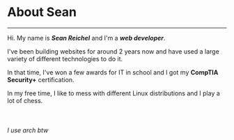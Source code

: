 # About Sean

---

Hi. My name is **_Sean Reichel_** and I'm a **_web developer_**.

I've been building websites for around 2 years now and have used a large variety of
different technologies to do it.

In that time, I've won a few awards for IT in school and I got my **CompTIA Security+** certification.

In my free time, I like to mess with different Linux distributions and I play a lot of chess.
\
\
\
\
_I use arch btw_
